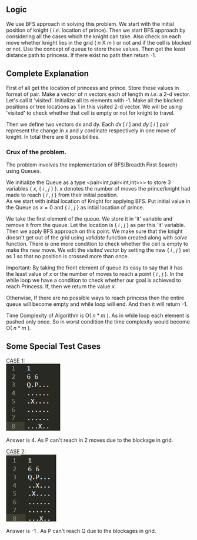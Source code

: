 ## Logic
We use BFS approach in solving this problem. We start with the initial position of knight ( $i.e.$ location of prince).
Then we start BFS approach by considering all the cases which the knight can take. 
Also check on each move whether knight lies in the grid ( $n$ X $m$ ) or not and if the cell is blocked or not.
Use the concept of queue to store these values.
Then get the least distance path to princess. If there exist no path then return -1.


## Complete Explanation
First of all get the location of princess and prince. Store these values in format of pair<int int>.
  Make a vector of n vectors each of length m $i.e.$ a 2-d vector. Let's call it 'visited'. Initialize all its elements with -1.
  Make all the blocked positions or tree locations as 1 in this visited 2-d vector.
  We will be using 'visited' to check whether that cell is empty or not for knight to travel.

  Then we define two vectors dx and dy. Each $dx$ [ $i$ ] and $dy$ [ $i$ ] pair represent the change in $x$ and $y$ cordinate respectively in one move of knight.
  In total there are 8 possibilities.
  
  
 ### Crux of the problem. 
  The problem involves the implementation of BFS(Breadth First Search) using Queues. 
  
  We initialize the Queue as a type <pair<int,pair<int,int>>> to store 3 variables { $x$, { $i$ , $j$ } }. $x$ denotes the number of moves the prince/knight had made to reach { $i$ , $j$ } from their initial position.  
  As we start with initial location of Knight for applying BFS. Put initial value in the Queue as $x = 0$ and { $i$ , $j$ } as intial location of prince.
  
  We take the first element of the queue. We store it in 'it' variable and remove it from the queue. Let the location is { $i$ , $j$ } as per this 'it' variable.
  Then we apply BFS approach on this point. We make sure that the knight doesn't get out of the grid using $validate$ function created along with $solve$ function.
  There is one more condition to check whether the cell is empty to make the new move. We edit the $visited$ vector by setting the new { $i$ , $j$ } set as $1$ so that no position is crossed more than once.
  
  Important: By taking the front element of queue its easy to say that it has the least value of $x$ or the number of moves to reach a point { $i$ , $j$ }.
  In the while loop we have a condition to check whether our goal is achieved to reach Princess. If, then we return the value $x$.
  
  Otherwise, If there are no possible ways to reach princess then the entire queue will become empty and while loop will end.
  And then it will return -1.

  Time Complexity of Algorithm is O( $n * m$ ). As in while loop each element is pushed only once. So in worst condition the time complexity would become O( $n * m$ ).
  
  ## Some Special Test Cases
 CASE 1: <br>
    ![alt text](https://github.com/AayuGupt/PClub_Secy_Task_Aayush_Gupta_210020/blob/main/Screenshot%202022-08-16%20160004.png)<br>


  
  Answer is 4. As P can't reach in 2 moves due to the blockage in grid. 

  CASE 2: <br>
  ![alt text](https://github.com/AayuGupt/PClub_Secy_Task_Aayush_Gupta_210020/blob/main/Screenshot%202022-08-16%20160137.png)<br>
  

  
  Answer is -1 . As P can't reach Q due to the blockages in grid. 

